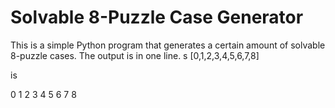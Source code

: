 # Solvable 8-Puzzle Case Generator

This is a simple Python program that generates a certain amount of solvable 8-puzzle cases.
The output is in one line.
s
[0,1,2,3,4,5,6,7,8]

is

0 1 2
3 4 5
6 7 8